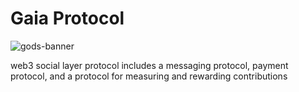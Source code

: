 # Gaia Protocol

![gods-banner](https://github.com/gaiaprotocol/.github/assets/1523129/d3c1e687-711a-445b-beb8-d3592bc3fd7b)

web3 social layer protocol includes a messaging protocol, payment protocol, and a protocol for measuring and rewarding contributions
